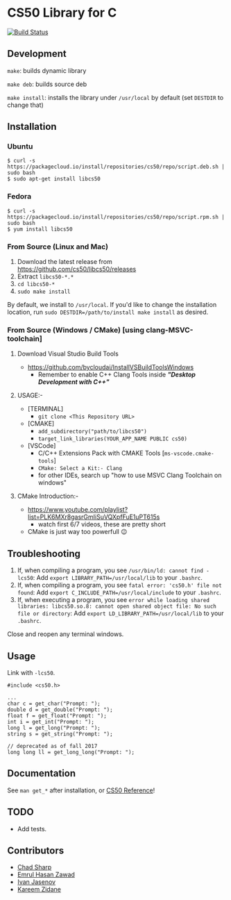 # CS50 Library for C

[![Build Status](https://travis-ci.org/cs50/libcs50.svg?branch=master)](https://travis-ci.org/cs50/libcs50)

## Development

`make`: builds dynamic library

`make deb`: builds source deb

`make install`: installs the library under `/usr/local` by default (set `DESTDIR` to change that)

## Installation

### Ubuntu

```
$ curl -s https://packagecloud.io/install/repositories/cs50/repo/script.deb.sh | sudo bash
$ sudo apt-get install libcs50
```

### Fedora

```
$ curl -s https://packagecloud.io/install/repositories/cs50/repo/script.rpm.sh | sudo bash
$ yum install libcs50
```

### From Source (Linux and Mac)

1. Download the latest release from https://github.com/cs50/libcs50/releases
2. Extract `libcs50-*.*`
3. `cd libcs50-*`
4. `sudo make install`

By default, we install to `/usr/local`. If you'd like to change the installation location, run
`sudo DESTDIR=/path/to/install make install` as desired.

### From Source (Windows / CMake) [using clang-MSVC-toolchain]
1. Download Visual Studio Build Tools
    - https://github.com/bycloudai/InstallVSBuildToolsWindows
        - Remember to enable C++ Clang Tools inside _**"Desktop Development with C++"**_

2. USAGE:-
    - [TERMINAL] 
        - `git clone <This Repository URL>`
    - [CMAKE]
        - `add_subdirectory("path/to/libcs50")`
        - `target_link_libraries(YOUR_APP_NAME PUBLIC cs50)`
    - [VSCode]
        - C/C++ Extensions Pack with CMAKE Tools [`ms-vscode.cmake-tools`]
        - `CMake: Select a Kit:- Clang`
        - for other IDEs, search up "how to use MSVC Clang Toolchain on windows"

3. CMake Introduction:-
    - https://www.youtube.com/playlist?list=PLK6MXr8gasrGmIiSuVQXpfFuE1uPT615s
        - watch first 6/7 videos, these are pretty short
    - CMake is just way too powerfull 😉

## Troubleshooting
1. If, when compiling a program, you see `/usr/bin/ld: cannot find -lcs50`:
Add `export LIBRARY_PATH=/usr/local/lib` to your `.bashrc`.
2. If, when compiling a program, you see `fatal error: 'cs50.h' file not found`:
Add `export C_INCLUDE_PATH=/usr/local/include` to your `.bashrc`.
3. If, when executing a program, you see `error while loading shared libraries: libcs50.so.8: cannot open shared object file: No such file or directory`:
Add `export LD_LIBRARY_PATH=/usr/local/lib` to your `.bashrc`.

Close and reopen any terminal windows.

## Usage

Link with `-lcs50`.

    #include <cs50.h>

    ...
    char c = get_char("Prompt: ");
    double d = get_double("Prompt: ");
    float f = get_float("Prompt: ");
    int i = get_int("Prompt: ");
    long l = get_long("Prompt: ");
    string s = get_string("Prompt: ");

    // deprecated as of fall 2017
    long long ll = get_long_long("Prompt: ");

## Documentation

See `man get_*` after installation, or [CS50 Reference](https://reference.cs50.net/cs50/)!

## TODO

*   Add tests.

## Contributors

*   [Chad Sharp](https://github.com/crossroads1112)
*   [Emrul Hasan Zawad](https://github.com/ehzShelter)
*   [Ivan Jasenov](https://github.com/IvanJasenov)
*   [Kareem Zidane](https://github.com/kzidane)
